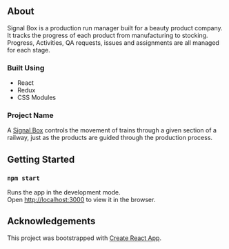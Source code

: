 ## About

<!-- Screnshot -->

Signal Box is a production run manager built for a beauty product company. It tracks the progress of each product from manufacturing to stocking. Progress, Activities, QA requests, issues and assignments are all managed for each stage.

### Built Using

* React
* Redux
* CSS Modules

### Project Name

A [Signal Box](https://en.wikipedia.org/wiki/Signalling_control) controls the movement of trains through a given section of a railway, just as the products are guided through the production process.

## Getting Started

### `npm start`

Runs the app in the development mode.<br />
Open [http://localhost:3000](http://localhost:3000) to view it in the browser.

## Acknowledgements

This project was bootstrapped with [Create React App](https://github.com/facebook/create-react-app).